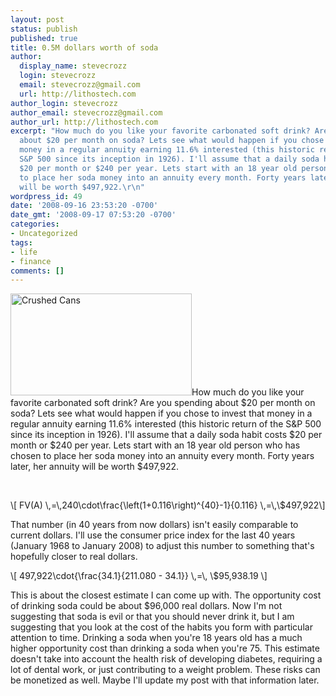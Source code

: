 ```yaml
---
layout: post
status: publish
published: true
title: 0.5M dollars worth of soda
author:
  display_name: stevecrozz
  login: stevecrozz
  email: stevecrozz@gmail.com
  url: http://lithostech.com
author_login: stevecrozz
author_email: stevecrozz@gmail.com
author_url: http://lithostech.com
excerpt: "How much do you like your favorite carbonated soft drink? Are you spending
  about $20 per month on soda? Lets see what would happen if you chose to invest that
  money in a regular annuity earning 11.6% interested (this historic return of the
  S&P 500 since its inception in 1926). I'll assume that a daily soda habit costs
  $20 per month or $240 per year. Lets start with an 18 year old person who has chosen
  to place her soda money into an annuity every month. Forty years later, her annuity
  will be worth $497,922.\r\n"
wordpress_id: 49
date: '2008-09-16 23:53:20 -0700'
date_gmt: '2008-09-17 07:53:20 -0700'
categories:
- Uncategorized
tags:
- life
- finance
comments: []
---
```

<p><a href="http://www.flickr.com/photos/randomwire/3762099604"><img src="http://lithostech.com/wp-content/uploads/2008/09/4136613234_dc76ee0d99_o3-290x163.jpg" alt="Crushed Cans" width="290" height="163" class="alignleft size-medium wp-image-543" /></a>How much do you like your favorite carbonated soft drink? Are you spending about $20 per month on soda? Lets see what would happen if you chose to invest that money in a regular annuity earning 11.6% interested (this historic return of the S&P 500 since its inception in 1926). I'll assume that a daily soda habit costs $20 per month or $240 per year. Lets start with an 18 year old person who has chosen to place her soda money into an annuity every month. Forty years later, her annuity will be worth $497,922.</p><br />
<a id="more"></a><a id="more-49"></a></p>
<p>\[ FV(A) \,=\,240\cdot\frac{\left(1+0.116\right)^{40}-1}{0.116} \,=\,\$497,922\]</p></p>
<p>That number (in 40 years from now dollars) isn't easily comparable to current dollars. I'll use the consumer price index for the last 40 years (January 1968 to January 2008) to adjust this number to something that's hopefully closer to real dollars.</p></p>
<p>\[ 497,922\cdot{\frac{34.1}{211.080 - 34.1}} \,=\, \$95,938.19 \]</p></p>
<p>This is about the closest estimate I can come up with. The opportunity cost of drinking soda could be about $96,000 real dollars. Now I'm not suggesting that soda is evil or that you should never drink it, but I am suggesting that you look at the cost of the habits you form with particular attention to time. Drinking a soda when you're 18 years old has a much higher opportunity cost than drinking a soda when you're 75. This estimate doesn't take into account the health risk of developing diabetes, requiring a lot of dental work, or just contributing to a weight problem. These risks can be monetized as well. Maybe I'll update my post with that information later.</p></p>
